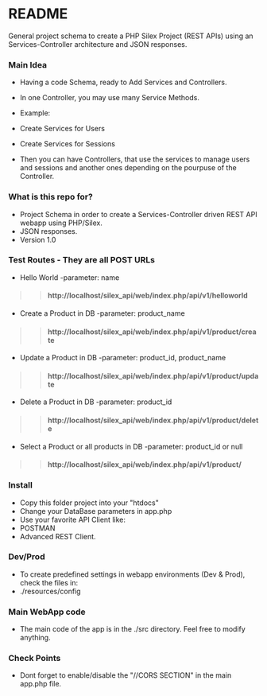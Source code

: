 # README #

General project schema to create a PHP Silex Project (REST APIs) using an Services-Controller architecture and JSON responses.

### Main Idea ###

* Having a code Schema, ready to Add Services and Controllers.

* In one Controller, you may use many Service Methods.

* Example:
*	Create Services for Users
*	Create Services for Sessions

*	Then you can have Controllers, that use the services to manage users and sessions and another ones depending on the pourpuse of the Controller.

### What is this repo for? ###

* Project Schema in order to create a Services-Controller driven REST API webapp using PHP/Silex.
* JSON responses.
* Version 1.0

### Test Routes - They are all POST URLs
+ Hello World   -parameter: name
> > ####  http://localhost/silex_api/web/index.php/api/v1/helloworld

+ Create a Product in DB   -parameter: product_name
> > ####  http://localhost/silex_api/web/index.php/api/v1/product/create

+ Update a Product in DB   -parameter: product_id, product_name
> > ####  http://localhost/silex_api/web/index.php/api/v1/product/update

+ Delete a Product in DB   -parameter: product_id
> > ####  http://localhost/silex_api/web/index.php/api/v1/product/delete

+ Select a Product or all products in DB   -parameter: product_id or null
> > ####  http://localhost/silex_api/web/index.php/api/v1/product/


### Install ###

* Copy this folder project into your "htdocs"
* Change your DataBase parameters in app.php
* Use your favorite API Client like:
*	POSTMAN
*	Advanced REST Client.


### Dev/Prod ###

* To create predefined settings in webapp environments (Dev & Prod), check the files in:
* ./resources/config


### Main WebApp code ###

* The main code of the app is in the ./src directory. Feel free to modify anything.

### Check Points ###
* Dont forget to enable/disable the "//CORS SECTION" in the main app.php file.